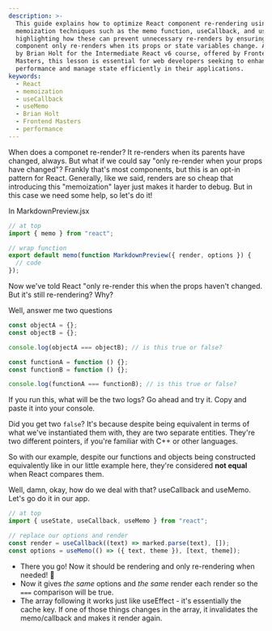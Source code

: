 ```yaml
---
description: >-
  This guide explains how to optimize React component re-rendering using
  memoization techniques such as the memo function, useCallback, and useMemo,
  highlighting how these can prevent unnecessary re-renders by ensuring that a
  component only re-renders when its props or state variables change. Authored
  by Brian Holt for the Intermediate React v6 course, offered by Frontend
  Masters, this lesson is essential for web developers seeking to enhance React
  performance and manage state efficiently in their applications.
keywords:
  - React
  - memoization
  - useCallback
  - useMemo
  - Brian Holt
  - Frontend Masters
  - performance
---
```

When does a componet re-render? It re-renders when its parents have changed, always. But what if we could say "only re-render when your props have changed"? Frankly that's most components, but this is an opt-in pattern for React. Generally, like we said, renders are so cheap that introducing this "memoization" layer just makes it harder to debug. But in this case we need some help, so let's do it!

In MarkdownPreview.jsx

```javascript
// at top
import { memo } from "react";

// wrap function
export default memo(function MarkdownPreview({ render, options }) {
  // code
});
```

Now we've told React "only re-render this when the props haven't changed. But it's still re-rendering? Why?

Well, answer me two questions

```javascript
const objectA = {};
const objectB = {};

console.log(objectA === objectB); // is this true or false?

const functionA = function () {};
const functionB = function () {};

console.log(functionA === functionB); // is this true or false?
```

If you run this, what will be the two logs? Go ahead and try it. Copy and paste it into your console.

Did you get two `false`? It's because despite being equivalent in terms of what we've instantiated them with, they are two separate entities. They're two different pointers, if you're familiar with C++ or other languages.

So with our example, despite our functions and objects being constructed equivalently like in our little example here, they're considered **not equal** when React compares them.

Well, damn, okay, how do we deal with that? useCallback and useMemo. Let's go do it in our app.

```javascript
// at top
import { useState, useCallback, useMemo } from "react";

// replace our options and render
const render = useCallback((text) => marked.parse(text), []);
const options = useMemo(() => ({ text, theme }), [text, theme]);
```

- There you go! Now it should be rendering and only re-rendering when needed! 🎉
- Now it gives _the same_ options and _the same_ render each render so the `===` comparison will be true.
- The array following it works just like useEffect - it's essentially the cache key. If one of those things changes in the array, it invalidates the memo/callback and makes it render again.
